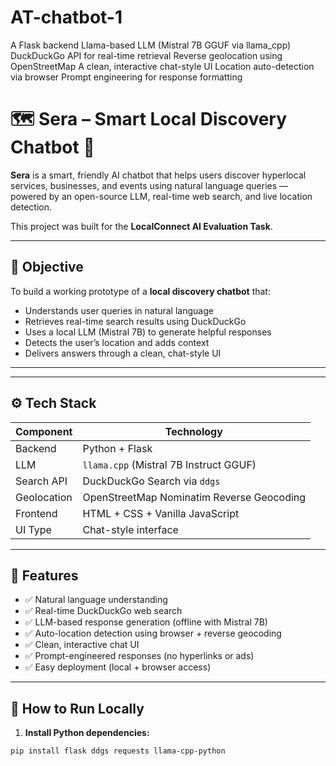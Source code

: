 # AT-chatbot-1
A Flask backend  Llama-based LLM (Mistral 7B GGUF via llama_cpp)  DuckDuckGo API for real-time retrieval  Reverse geolocation using OpenStreetMap  A clean, interactive chat-style UI  Location auto-detection via browser  Prompt engineering for response formatting




# 🗺️ Sera – Smart Local Discovery Chatbot 🤖

**Sera** is a smart, friendly AI chatbot that helps users discover hyperlocal services, businesses, and events using natural language queries — powered by an open-source LLM, real-time web search, and live location detection.

This project was built for the **LocalConnect AI Evaluation Task**.

---

## 🎯 Objective

To build a working prototype of a **local discovery chatbot** that:
- Understands user queries in natural language
- Retrieves real-time search results using DuckDuckGo
- Uses a local LLM (Mistral 7B) to generate helpful responses
- Detects the user’s location and adds context
- Delivers answers through a clean, chat-style UI

---


---

## ⚙️ Tech Stack

| Component       | Technology                                 |
|----------------|---------------------------------------------|
| Backend         | Python + Flask                             |
| LLM             | `llama.cpp` (Mistral 7B Instruct GGUF)     |
| Search API      | DuckDuckGo Search via `ddgs`               |
| Geolocation     | OpenStreetMap Nominatim Reverse Geocoding  |
| Frontend        | HTML + CSS + Vanilla JavaScript            |
| UI Type         | Chat-style interface                       |

---

## 🧠 Features

- ✅ Natural language understanding
- ✅ Real-time DuckDuckGo web search
- ✅ LLM-based response generation (offline with Mistral 7B)
- ✅ Auto-location detection using browser + reverse geocoding
- ✅ Clean, interactive chat UI
- ✅ Prompt-engineered responses (no hyperlinks or ads)
- ✅ Easy deployment (local + browser access)

---

## 🚀 How to Run Locally

1. **Install Python dependencies:**

```bash
pip install flask ddgs requests llama-cpp-python
